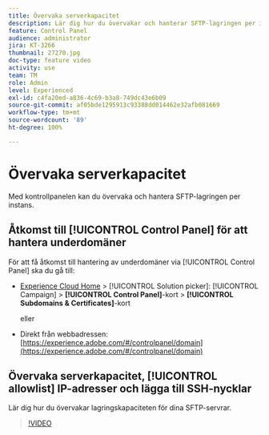 ```yaml
---
title: Övervaka serverkapacitet
description: Lär dig hur du övervakar och hanterar SFTP-lagringen per instans och lägger till IP-adresser i tillåtelselista.
feature: Control Panel
audience: administrator
jira: KT-3266
thumbnail: 27270.jpg
doc-type: feature video
activity: use
team: TM
role: Admin
level: Experienced
exl-id: c4fa20ed-a836-4c69-b3a8-749dc43e6b09
source-git-commit: af05bde1295913c93388dd014462e32afb081669
workflow-type: tm+mt
source-wordcount: '89'
ht-degree: 100%

---
```


# Övervaka serverkapacitet

Med kontrollpanelen kan du övervaka och hantera SFTP-lagringen per instans.

## Åtkomst till [!UICONTROL Control Panel] för att hantera underdomäner

För att få åtkomst till hantering av underdomäner via [!UICONTROL Control Panel] ska du gå till:

* [Experience Cloud Home](https://experience.adobe.com/#/home) > [!UICONTROL Solution picker]: [!UICONTROL Campaign] > **[!UICONTROL Control Panel]**-kort > **[!UICONTROL Subdomains & Certificates]**-kort

  eller
* Direkt från webbadressen: [https://experience.adobe.com/#/controlpanel/domain](https://experience.adobe.com/#/controlpanel/domain)

## Övervaka serverkapacitet, [!UICONTROL allowlist] IP-adresser och lägga till SSH-nycklar

Lär dig hur du övervakar lagringskapaciteten för dina SFTP-servrar.

>[!VIDEO](https://video.tv.adobe.com/v/27270?quality=12&learn=0n)
